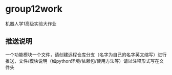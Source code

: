 # group12work
机器人学1高级实验大作业

## 推送说明
一个功能模块一个文件，请创建远程仓库分支（名字为自己的名字英文缩写）进行推送，文件/模块说明（如python环境/依赖包/使用方法等）请以注释形式写在文件头
